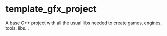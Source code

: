 # template_gfx_project
A base C++ project with all the usual libs needed to create games, engines, tools, libs...

